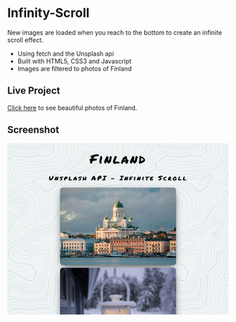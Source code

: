 # Infinity-Scroll
New images are loaded when you reach to the bottom to create an infinite scroll effect.
- Using fetch and the Unsplash api
- Built with HTML5, CSS3 and Javascript
- Images are filtered to photos of Finland

## Live Project
[Click here](https://cerenpaja.github.io/Infinity-Scroll) to see beautiful photos of Finland.

## Screenshot
<img src="screenshot.png" width="700">
